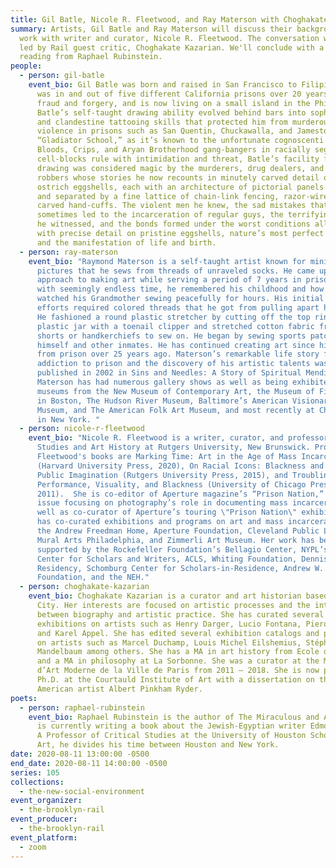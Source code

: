 ```yaml
---
title: Gil Batle, Nicole R. Fleetwood, and Ray Materson with Choghakate Kazarian
summary: Artists, Gil Batle and Ray Materson will discuss their background and
  work with writer and curator, Nicole R. Fleetwood. The conversation will be
  led by Rail guest critic, Choghakate Kazarian. We'll conclude with a poetry
  reading from Raphael Rubinstein.
people:
  - person: gil-batle
    event_bio: Gil Batle was born and raised in San Francisco to Filipino parents,
      was in and out of five different California prisons over 20 years for
      fraud and forgery, and is now living on a small island in the Philippines.
      Batle’s self-taught drawing ability evolved behind bars into sophisticated
      and clandestine tattooing skills that protected him from murderous gang
      violence in prisons such as San Quentin, Chuckawalla, and Jamestown— the
      “Gladiator School,” as it’s known to the unfortunate cognoscenti. Where
      Bloods, Crips, and Aryan Brotherhood gang-bangers in racially segregated
      cell-blocks rule with intimidation and threat, Batle’s facility for
      drawing was considered magic by the murderers, drug dealers, and armed
      robbers whose stories he now recounts in minutely carved detail on fragile
      ostrich eggshells, each with an architecture of pictorial panels supported
      and separated by a fine lattice of chain-link fencing, razor-wire, or
      carved hand-cuffs. The violent men he knew, the sad mistakes that
      sometimes led to the incarceration of regular guys, the terrifying events
      he witnessed, and the bonds formed under the worst conditions all appear
      with precise detail on pristine eggshells, nature’s most perfect creation
      and the manifestation of life and birth.
  - person: ray-materson
    event_bio: "Raymond Materson is a self-taught artist known for miniature
      pictures that he sews from threads of unraveled socks. He came upon this
      approach to making art while serving a period of 7 years in prison. Faced
      with seemingly endless time, he remembered his childhood and how he
      watched his Grandmother sewing peacefully for hours. His initial sewing
      efforts required colored threads that he got from pulling apart his socks.
      He fashioned a round plastic stretcher by cutting off the top ring of a
      plastic jar with a toenail clipper and stretched cotton fabric from boxer
      shorts or handkerchiefs to sew on. He began by sewing sports patches for
      himself and other inmates. He has continued creating art since his release
      from prison over 25 years ago. Materson’s remarkable life story from drug
      addiction to prison and the discovery of his artistic talents was
      published in 2002 in Sins and Needles: A Story of Spiritual Mending.
      Materson has had numerous gallery shows as well as being exhibited in
      museums from the New Museum of Contemporary Art, the Museum of Fine Arts
      in Boston, The Hudson River Museum, Baltimore’s American Visionary Art
      Museum, and The American Folk Art Museum, and most recently at Christie’s
      in New York. "
  - person: nicole-r-fleetwood
    event_bio: "Nicole R. Fleetwood is a writer, curator, and professor of American
      Studies and Art History at Rutgers University, New Brunswick. Professor
      Fleetwood's books are Marking Time: Art in the Age of Mass Incarceration
      (Harvard University Press, 2020), On Racial Icons: Blackness and the
      Public Imagination (Rutgers University Press, 2015), and Troubling Vision:
      Performance, Visuality, and Blackness (University of Chicago Press,
      2011).  She is co-editor of Aperture magazine’s “Prison Nation,” a special
      issue focusing on photography’s role in documenting mass incarceration, as
      well as co-curator of Aperture’s touring \"Prison Nation\" exhibition. She
      has co-curated exhibitions and programs on art and mass incarceration at
      the Andrew Freedman Home, Aperture Foundation, Cleveland Public Library,
      Mural Arts Philadelphia, and Zimmerli Art Museum. Her work has been
      supported by the Rockefeller Foundation’s Bellagio Center, NYPL’s Cullman
      Center for Scholars and Writers, ACLS, Whiting Foundation, Denniston Hill
      Residency, Schomburg Center for Scholars-in-Residence, Andrew W. Mellon
      Foundation, and the NEH."
  - person: choghakate-kazarian
    event_bio: Choghakate Kazarian is a curator and art historian based in New York
      City. Her interests are focused on artistic processes and the interaction
      between biography and artistic practice. She has curated several
      exhibitions on artists such as Henry Darger, Lucio Fontana, Piero Manzoni,
      and Karel Appel. She has edited several exhibition catalogs and published
      on artists such as Marcel Duchamp, Louis Michel Eilshemius, Stéphane
      Mandelbaum among others. She has a MA in art history from Ecole du Louvre
      and a MA in philosophy at La Sorbonne. She was a curator at the Musée
      d’Art Moderne de la Ville de Paris from 2011 — 2018. She is now pursuing a
      Ph.D. at the Courtauld Institute of Art with a dissertation on the
      American artist Albert Pinkham Ryder.
poets:
  - person: raphael-rubinstein
    event_bio: Raphael Rubinstein is the author of The Miraculous and A Geniza. He
      is currently writing a book about the Jewish-Egyptian writer Edmond Jabès.
      A Professor of Critical Studies at the University of Houston School of
      Art, he divides his time between Houston and New York.
date: 2020-08-11 13:00:00 -0500
end_date: 2020-08-11 14:00:00 -0500
series: 105
collections:
  - the-new-social-environment
event_organizer:
  - the-brooklyn-rail
event_producer:
  - the-brooklyn-rail
event_platform:
  - zoom
---
```

